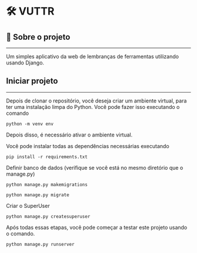 
# 🛠 VUTTR

## 🤔 Sobre o projeto
<hr>
Um simples aplicativo da web de lembranças de ferramentas utilizando usando Django.

## Iniciar projeto
<hr>

Depois de clonar o repositório, você deseja criar um ambiente virtual, para ter uma instalação limpa do Python. Você pode fazer isso executando o comando

```
python -m venv env
```
Depois disso, é necessário ativar o ambiente virtual.

Você pode instalar todas as dependências necessárias executando
```
pip install -r requirements.txt
```

Definir banco de dados (verifique se você está no mesmo diretório que o manage.py)
```
python manage.py makemigrations
```
```
python manage.py migrate
```
Criar o SuperUser 
```
python manage.py createsuperuser
```

Após todas essas etapas, você pode começar a testar este projeto usando o comando.
```
python manage.py runserver
```

